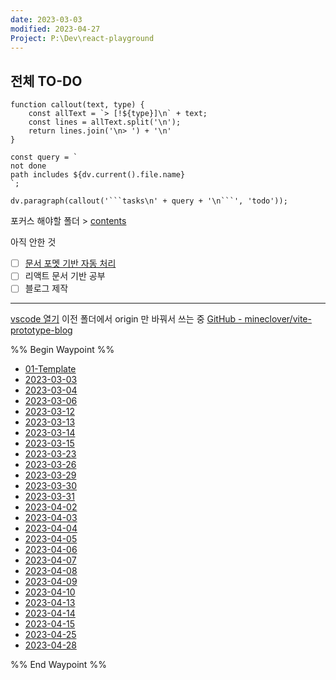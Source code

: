 ```yaml
---
date: 2023-03-03
modified: 2023-04-27
Project: P:\Dev\react-playground
---
```


## 전체 TO-DO

````dataviewjs
function callout(text, type) {
    const allText = `> [!${type}]\n` + text;
    const lines = allText.split('\n');
    return lines.join('\n> ') + '\n'
}

const query = `
not done
path includes ${dv.current().file.name}
`;

dv.paragraph(callout('```tasks\n' + query + '\n```', 'todo'));
````

포커스 해야할 폴더 > [contents](../../../contents)

아직 안한 것

- [ ] [문서 포멧 기반 자동 처리](https://github.com/mineclover/MDN-to-Markdown-for-obsidian)
- [ ] 리액트 문서 기반 공부
- [ ] 블로그 제작

---

[vscode 열기](vscode://file/P:/Dev/react-playground/)
이전 폴더에서 origin 만 바꿔서 쓰는 중
[GitHub - mineclover/vite-prototype-blog](https://github.com/mineclover/vite-prototype-blog)

%% Begin Waypoint %%

- [01-Template](./01-Template.md)
- [2023-03-03](./2023-03-03.md)
- [2023-03-04](./2023-03-04.md)
- [2023-03-06](./2023-03-06.md)
- [2023-03-12](./2023-03-12.md)
- [2023-03-13](./2023-03-13.md)
- [2023-03-14](./2023-03-14.md)
- [2023-03-15](./2023-03-15.md)
- [2023-03-23](./2023-03-23.md)
- [2023-03-26](./2023-03-26.md)
- [2023-03-29](./2023-03-29.md)
- [2023-03-30](./2023-03-30.md)
- [2023-03-31](./2023-03-31.md)
- [2023-04-02](./2023-04-02.md)
- [2023-04-03](./2023-04-03.md)
- [2023-04-04](./2023-04-04.md)
- [2023-04-05](./2023-04-05.md)
- [2023-04-06](./2023-04-06.md)
- [2023-04-07](./2023-04-07.md)
- [2023-04-08](./2023-04-08.md)
- [2023-04-09](./2023-04-09.md)
- [2023-04-10](./2023-04-10.md)
- [2023-04-13](./2023-04-13.md)
- [2023-04-14](./2023-04-14.md)
- [2023-04-15](./2023-04-15.md)
- [2023-04-25](./2023-04-25.md)
- [2023-04-28](./2023-04-28.md)

%% End Waypoint %%
